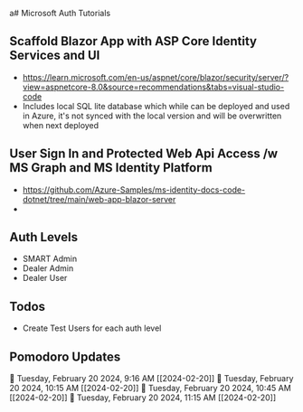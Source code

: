 a# Microsoft Auth Tutorials

## Scaffold Blazor App with ASP Core Identity Services and UI

- https://learn.microsoft.com/en-us/aspnet/core/blazor/security/server/?view=aspnetcore-8.0&source=recommendations&tabs=visual-studio-code
- Includes local SQL lite database which while can be deployed and used in Azure, it's not synced with the local version and will be overwritten when next deployed

## User Sign In and Protected Web Api Access /w MS Graph and MS Identity Platform

- https://github.com/Azure-Samples/ms-identity-docs-code-dotnet/tree/main/web-app-blazor-server
- 
## Auth Levels

- SMART Admin
- Dealer Admin
- Dealer User

## Todos

- Create Test Users for each auth level


## Pomodoro Updates

🍅 Tuesday, February 20 2024, 9:16 AM [[2024-02-20]]
🍅 Tuesday, February 20 2024, 10:15 AM [[2024-02-20]]
🍅 Tuesday, February 20 2024, 10:45 AM [[2024-02-20]]
🍅 Tuesday, February 20 2024, 11:15 AM [[2024-02-20]]